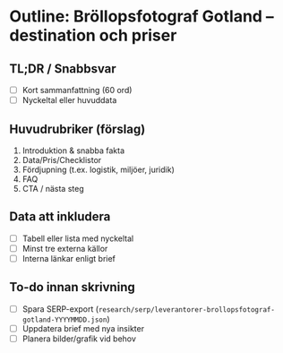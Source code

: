 # Outline: Bröllopsfotograf Gotland – destination och priser

## TL;DR / Snabbsvar
- [ ] Kort sammanfattning (60 ord)
- [ ] Nyckeltal eller huvuddata

## Huvudrubriker (förslag)
1. Introduktion & snabba fakta
2. Data/Pris/Checklistor
3. Fördjupning (t.ex. logistik, miljöer, juridik)
4. FAQ
5. CTA / nästa steg

## Data att inkludera
- [ ] Tabell eller lista med nyckeltal
- [ ] Minst tre externa källor
- [ ] Interna länkar enligt brief

## To-do innan skrivning
- [ ] Spara SERP-export (`research/serp/leverantorer-brollopsfotograf-gotland-YYYYMMDD.json`)
- [ ] Uppdatera brief med nya insikter
- [ ] Planera bilder/grafik vid behov
